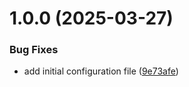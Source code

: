 # 1.0.0 (2025-03-27)


### Bug Fixes

* add initial configuration file ([9e73afe](https://github.com/idylicaro/changelog-test/commit/9e73afec1a5235372fb1a285a9840ee7f6f37e9a))
